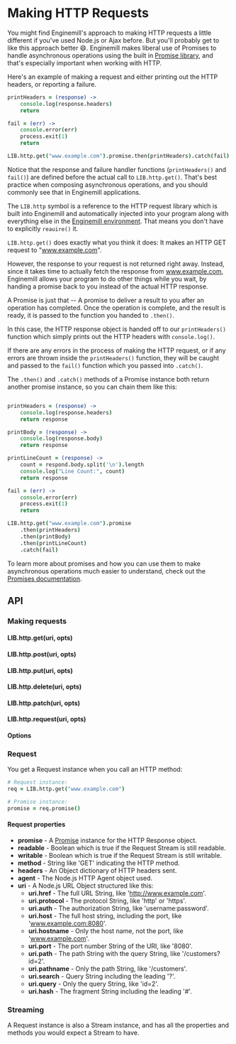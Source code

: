 Making HTTP Requests
====================

You might find Enginemill's approach to making HTTP requests a little different
if you've used Node.js or Ajax before. But you'll probably get to like this
approach better :smile:. Enginemill makes liberal use of Promises to handle
asynchronous operations using the built in [Promise library](./promises), and
that's especially important when working with HTTP.

Here's an example of making a request and either printing out the HTTP headers,
or reporting a failure.
```CoffeeScript
printHeaders = (response) ->
	console.log(response.headers)
	return

fail = (err) ->
	console.error(err)
	process.exit(1)
	return

LIB.http.get("www.example.com").promise.then(printHeaders).catch(fail)
```

Notice that the response and failure handler functions (`printHeaders()` and
`fail()`) are defined before the actual call to `LIB.http.get()`. That's best
practice when composing asynchronous operations, and you should commonly see
that in Enginemill applications.

The `LIB.http` symbol is a reference to the HTTP request library which is built
into Enginemill and automatically injected into your program along with
everything else in the [Enginemill environment](./enginemill_environment).
That means you don't have to explicitly `reauire()` it.

`LIB.http.get()` does exactly what you think it does: It makes an HTTP GET
request to "www.example.com".

However, the response to your request is not returned right away. Instead,
since it takes time to actually fetch the response from www.example.com,
Enginemill allows your program to do other things while you wait, by handing
a promise back to you instead of the actual HTTP response.

A Promise is just that -- A promise to deliver a result to you after an
operation has completed. Once the operation is complete, and the result is
ready, it is passed to the function you handed to `.then()`.

In this case, the HTTP response object is handed off to our `printHeaders()`
function which simply prints out the HTTP headers with `console.log()`.

If there are any errors in the process of making the HTTP request, or if any
errors are thrown inside the `printHeaders()` function, they will be caught and
passed to the `fail()` function which you passed into `.catch()`.

The `.then()` and `.catch()` methods of a Promise instance both return another
promise instance, so you can chain them like this:
```CoffeeScript

printHeaders = (response) ->
	console.log(response.headers)
	return response

printBody = (response) ->
	console.log(response.body)
	return response

printLineCount = (response) ->
	count = respond.body.split('\n').length
	console.log("Line Count:", count)
	return response

fail = (err) ->
	console.error(err)
	process.exit(1)
	return

LIB.http.get("www.example.com").promise
	.then(printHeaders)
	.then(printBody)
	.then(printLineCount)
	.catch(fail)

```
To learn more about promises and how you can use them to make asynchronous
operations much easier to understand, check out the [Promises
documentation](./promises).

## API

### Making requests

#### LIB.http.get(uri, opts)
#### LIB.http.post(uri, opts)
#### LIB.http.put(uri, opts)
#### LIB.http.delete(uri, opts)
#### LIB.http.patch(uri, opts)
#### LIB.http.request(uri, opts)

#### Options

### Request
You get a Request instance when you call an HTTP method:

```CoffeeScript
# Request instance:
req = LIB.http.get("www.example.com")

# Promise instance:
promise = req.promise()
```

#### Request properties
* __promise__  - A [Promise](./promises) instance for the HTTP Response object.
* __readable__ - Boolean which is true if the Request Stream is still readable.
* __writable__ - Boolean which is true if the Request Stream is still writable.
* __method__   - String like 'GET' indicating the HTTP method.
* __headers__  - An Object dictionary of HTTP headers sent.
* __agent__    - The Node.js HTTP Agent object used.
* __uri__      - A Node.js URL Object structured like this:
	* __uri.href__     - The full URL String, like 'http://www.example.com'.
	* __uri.protocol__ - The protocol String, like 'http' or 'https'.
	* __uri.auth__     - The authorization String, like 'username:password'.
	* __uri.host__     - The full host string, including the port, like 'www.example.com:8080'.
	* __uri.hostname__ - Only the host name, not the port, like 'www.example.com'.
	* __uri.port__     - The port number String of the URI, like '8080'.
	* __uri.path__     - The path String with the query String, like '/customers?id=2'.
	* __uri.pathname__ - Only the path String, like '/customers'.
	* __uri.search__   - Query String including the leading '?'.
	* __uri.query__    - Only the query String, like 'id=2'.
	* __uri.hash__     - The fragment String including the leading '#'.

### Streaming
A Request instance is also a Stream instance, and has all the properties and
methods you would expect a Stream to have.

